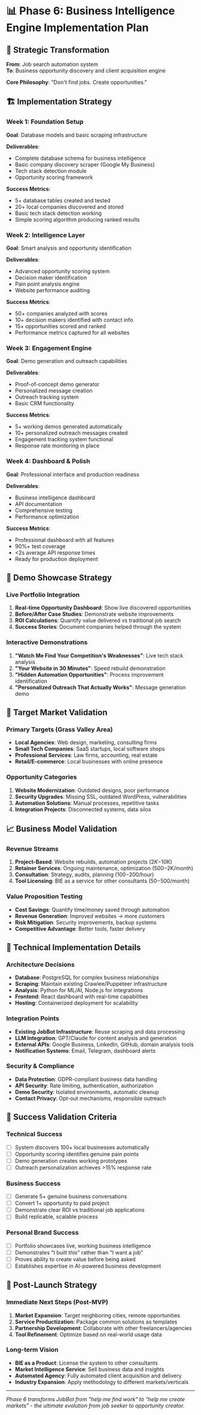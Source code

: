 # 📊 Phase 6: Business Intelligence Engine Implementation Plan

## 🎯 Strategic Transformation

**From**: Job search automation system  
**To**: Business opportunity discovery and client acquisition engine

**Core Philosophy**: "Don't find jobs. Create opportunities."

## 🏗️ Implementation Strategy

### Week 1: Foundation Setup
**Goal**: Database models and basic scraping infrastructure

**Deliverables**:
- Complete database schema for business intelligence
- Basic company discovery scraper (Google My Business)
- Tech stack detection module
- Opportunity scoring framework

**Success Metrics**:
- 5+ database tables created and tested
- 20+ local companies discovered and stored
- Basic tech stack detection working
- Simple scoring algorithm producing ranked results

### Week 2: Intelligence Layer
**Goal**: Smart analysis and opportunity identification

**Deliverables**:
- Advanced opportunity scoring system
- Decision maker identification
- Pain point analysis engine
- Website performance auditing

**Success Metrics**:
- 50+ companies analyzed with scores
- 10+ decision makers identified with contact info
- 15+ opportunities scored and ranked
- Performance metrics captured for all websites

### Week 3: Engagement Engine
**Goal**: Demo generation and outreach capabilities

**Deliverables**:
- Proof-of-concept demo generator
- Personalized message creation
- Outreach tracking system
- Basic CRM functionality

**Success Metrics**:
- 5+ working demos generated automatically
- 10+ personalized outreach messages created
- Engagement tracking system functional
- Response rate monitoring in place

### Week 4: Dashboard & Polish
**Goal**: Professional interface and production readiness

**Deliverables**:
- Business intelligence dashboard
- API documentation
- Comprehensive testing
- Performance optimization

**Success Metrics**:
- Professional dashboard with all features
- 90%+ test coverage
- <2s average API response times
- Ready for production deployment

## 🎪 Demo Showcase Strategy

### Live Portfolio Integration
1. **Real-time Opportunity Dashboard**: Show live discovered opportunities
2. **Before/After Case Studies**: Demonstrate website improvements
3. **ROI Calculations**: Quantify value delivered vs traditional job search
4. **Success Stories**: Document companies helped through the system

### Interactive Demonstrations
1. **"Watch Me Find Your Competition's Weaknesses"**: Live tech stack analysis
2. **"Your Website in 30 Minutes"**: Speed rebuild demonstration  
3. **"Hidden Automation Opportunities"**: Process improvement identification
4. **"Personalized Outreach That Actually Works"**: Message generation demo

## 🎯 Target Market Validation

### Primary Targets (Grass Valley Area)
- **Local Agencies**: Web design, marketing, consulting firms
- **Small Tech Companies**: SaaS startups, local software shops
- **Professional Services**: Law firms, accounting, real estate
- **Retail/E-commerce**: Local businesses with online presence

### Opportunity Categories
1. **Website Modernization**: Outdated designs, poor performance
2. **Security Upgrades**: Missing SSL, outdated WordPress, vulnerabilities
3. **Automation Solutions**: Manual processes, repetitive tasks
4. **Integration Projects**: Disconnected systems, data silos

## 📈 Business Model Validation

### Revenue Streams
1. **Project-Based**: Website rebuilds, automation projects ($2K-$10K)
2. **Retainer Services**: Ongoing maintenance, optimization ($500-$2K/month)
3. **Consultation**: Strategy, audits, planning ($100-$200/hour)
4. **Tool Licensing**: BIE as a service for other consultants ($50-$500/month)

### Value Proposition Testing
- **Cost Savings**: Quantify time/money saved through automation
- **Revenue Generation**: Improved websites → more customers
- **Risk Mitigation**: Security improvements, backup systems
- **Competitive Advantage**: Better tools, faster delivery

## 🔧 Technical Implementation Details

### Architecture Decisions
- **Database**: PostgreSQL for complex business relationships
- **Scraping**: Maintain existing Crawlee/Puppeteer infrastructure
- **Analysis**: Python for ML/AI, Node.js for integrations
- **Frontend**: React dashboard with real-time capabilities
- **Hosting**: Containerized deployment for scalability

### Integration Points
- **Existing JobBot Infrastructure**: Reuse scraping and data processing
- **LLM Integration**: GPT/Claude for content analysis and generation
- **External APIs**: Google Business, LinkedIn, GitHub, domain analysis tools
- **Notification Systems**: Email, Telegram, dashboard alerts

### Security & Compliance
- **Data Protection**: GDPR-compliant business data handling
- **API Security**: Rate limiting, authentication, authorization
- **Demo Security**: Isolated environments, automatic cleanup
- **Contact Privacy**: Opt-out mechanisms, responsible outreach

## 🚀 Success Validation Criteria

### Technical Success
- [ ] System discovers 100+ local businesses automatically
- [ ] Opportunity scoring identifies genuine pain points
- [ ] Demo generation creates working prototypes
- [ ] Outreach personalization achieves >15% response rate

### Business Success  
- [ ] Generate 5+ genuine business conversations
- [ ] Convert 1+ opportunity to paid project
- [ ] Demonstrate clear ROI vs traditional job applications
- [ ] Build replicable, scalable process

### Personal Brand Success
- [ ] Portfolio showcases live, working business intelligence
- [ ] Demonstrates "I built this" rather than "I want a job"
- [ ] Proves ability to create value before being asked
- [ ] Establishes expertise in AI-powered business development

## 🎯 Post-Launch Strategy

### Immediate Next Steps (Post-MVP)
1. **Market Expansion**: Target neighboring cities, remote opportunities
2. **Service Productization**: Package common solutions as templates
3. **Partnership Development**: Collaborate with other freelancers/agencies
4. **Tool Refinement**: Optimize based on real-world usage data

### Long-term Vision
- **BIE as a Product**: License the system to other consultants
- **Market Intelligence Service**: Sell business data and insights
- **Automated Agency**: Fully automated client acquisition and delivery
- **Industry Expansion**: Apply methodology to different markets/verticals

---

*Phase 6 transforms JobBot from "help me find work" to "help me create markets" - the ultimate evolution from job seeker to opportunity creator.*